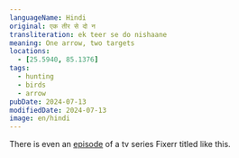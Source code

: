 ```yaml
---
languageName: Hindi
original: एक तीर से दो न
transliteration: ek teer se do nishaane
meaning: One arrow, two targets
locations:
  - [25.5940, 85.1376]
tags:
  - hunting
  - birds
  - arrow
pubDate: 2024-07-13
modifiedDate: 2024-07-13
image: en/hindi
---
```


There is even an [episode](https://www.imdb.com/title/tt11173420/) of a tv series Fixerr titled like this.
